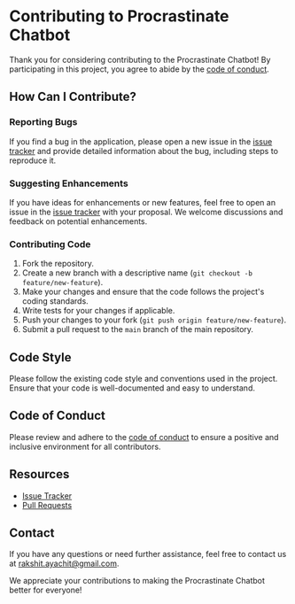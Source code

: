 # Contributing to Procrastinate Chatbot

Thank you for considering contributing to the Procrastinate Chatbot! By participating in this project, you agree to abide by the [code of conduct](CODE_OF_CONDUCT.md).

## How Can I Contribute?

### Reporting Bugs

If you find a bug in the application, please open a new issue in the [issue tracker](https://github.com/rakshit-ayachit/Procrastinate/issues) and provide detailed information about the bug, including steps to reproduce it.

### Suggesting Enhancements

If you have ideas for enhancements or new features, feel free to open an issue in the [issue tracker](https://github.com/rakshit-ayachit/Procrastinate/issues) with your proposal. We welcome discussions and feedback on potential enhancements.

### Contributing Code

1. Fork the repository.
2. Create a new branch with a descriptive name (`git checkout -b feature/new-feature`).
3. Make your changes and ensure that the code follows the project's coding standards.
4. Write tests for your changes if applicable.
5. Push your changes to your fork (`git push origin feature/new-feature`).
6. Submit a pull request to the `main` branch of the main repository.

## Code Style

Please follow the existing code style and conventions used in the project. Ensure that your code is well-documented and easy to understand.

## Code of Conduct

Please review and adhere to the [code of conduct](CODE_OF_CONDUCT.md) to ensure a positive and inclusive environment for all contributors.

## Resources

- [Issue Tracker](https://github.com/rakshit-ayachit/Procrastinate/issues)
- [Pull Requests](https://github.com/rakshit-ayachit/Procrastinate/pulls)

## Contact

If you have any questions or need further assistance, feel free to contact us at [rakshit.ayachit@gmail.com](mailto:rakshit.ayachit@gmail.com).

We appreciate your contributions to making the Procrastinate Chatbot better for everyone!
